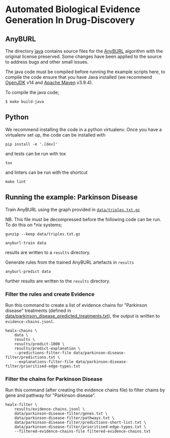 # Automated Biological Evidence Generation In Drug-Discovery


## AnyBURL

The directory [java](java) contains source files for the [AnyBURL](https://web.informatik.uni-mannheim.de/AnyBURL/)
algorithm with the original license preserved. Some changes have been applied to the source to address bugs and other
small issues.

The java code must be compiled before running the example scripts here, to compile the code ensure that you have Java
installed (we recommend [OpenJDK](https://openjdk.org/) v14 and [Apache Maven](https://maven.apache.org/) v3.9.4).

To compile the java code;

```shell
$ make build-java
```
## Python

We recommend installing the code in a python virtualenv. Once you have a virtualenv set up, the code can be installed
with

```shell
pip install -e '.[dev]'
```

and tests can be run with tox

```shell
tox
```

and linters can be run with the shortcut
```shell
make lint
```


## Running the example: Parkinson Disease

Train AnyBURL using the graph provided in [`data/triples.txt.gz`](data/triples.txt.gz)

NB. This file must be decompressed before the following code can be run. To do
this on *nix systems;

```shell
gunzip --keep data/triples.txt.gz
```

```shell
anyburl-train data
```
results are written to a `results` directory.

Generate rules from the trained AnyBURL artefacts in `results`
```shell
anyburl-predict data
```
further results are written to the `results` directory.

### Filter the rules and create Evidence

Run this command to create a list of evidence chains for "Parkinson disease" treatments (defined in [
data/parkinson_disease_predicted_treatments.txt](
data/parkinson_disease_predicted_treatments.txt)), the output is written to `evidence-chains.jsonl`.

```shell
healx-chains \
    data \
    results \
    results/predict-1000 \
    results/predict-explanation \
    --predictions-filter-file data/parkinson-disease-filter/predictions.txt \
    --explanations-filter-file data/parkinson-disease-filter/prioritised-edge-types.txt
```

### Filter the chains for Parkinson Disease

Run this command (after creating the evidence chains file) to filter chains by gene and pathway for "Parkinson disease".

```shell
healx-filter \
    results/evidence-chains.jsonl \
    data/parkinson-disease-filter/genes.txt \
    data/parkinson-disease-filter/pathways.txt \
    data/parkinson-disease-filter/predictions-short-list.txt \
    data/parkinson-disease-filter/prioritised-edge-types.txt \
    --filtered-evidence-chains-file filtered-evidence-chains.txt
```
